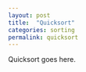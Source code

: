 ```yaml
---
layout: post
title:  "Quicksort"
categories: sorting
permalink: quicksort
---
```


Quicksort goes here.
